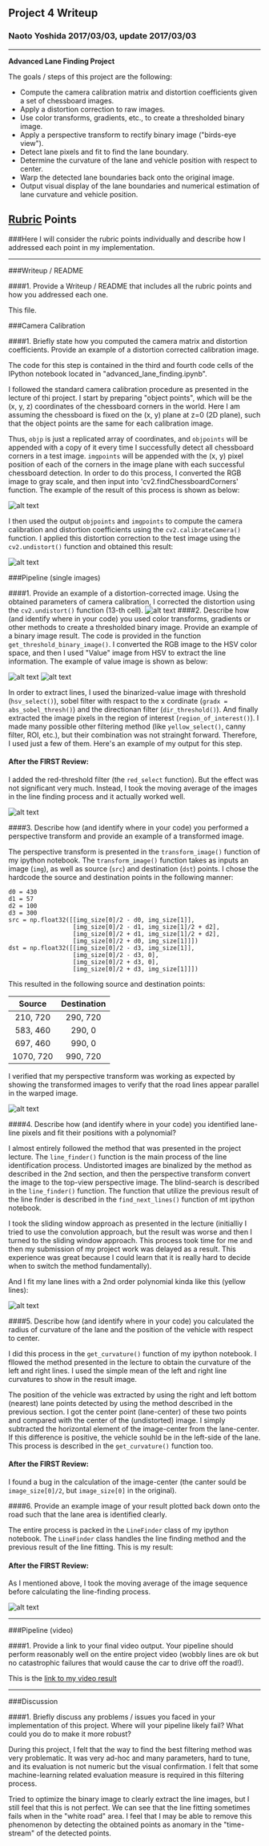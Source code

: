 ## Project 4 Writeup
### Naoto Yoshida 2017/03/03, update 2017/03/03
---

**Advanced Lane Finding Project**

The goals / steps of this project are the following:

* Compute the camera calibration matrix and distortion coefficients given a set of chessboard images.
* Apply a distortion correction to raw images.
* Use color transforms, gradients, etc., to create a thresholded binary image.
* Apply a perspective transform to rectify binary image ("birds-eye view").
* Detect lane pixels and fit to find the lane boundary.
* Determine the curvature of the lane and vehicle position with respect to center.
* Warp the detected lane boundaries back onto the original image.
* Output visual display of the lane boundaries and numerical estimation of lane curvature and vehicle position.

[//]: # (Image References)

[image0]: ./my_results/calibration_points.png "Example of Detected Points in the Image"
[image1]: ./my_results/camera_calib.png "Original and Undistorted Images"
[image2]: ./my_results/road_undistorted.png "Original and Undistorted Images"
[image3_0]: ./my_results/test6.jpg "Original (not undistorted)"
[image3]: ./my_results/value_image.png "Value Example"
[image3_2]: ./my_results/binary_image.png "Binary Example"
[image4]: ./my_results/warped.png "Warp Example"
[image5]: ./my_results/fit_poly.png "Fit Visual"
[image6]: ./my_results/lane_show.png "Output"
[video1]: ./project_video.mp4 "Video"

## [Rubric](https://review.udacity.com/#!/rubrics/571/view) Points
###Here I will consider the rubric points individually and describe how I addressed each point in my implementation.  

---
###Writeup / README

####1. Provide a Writeup / README that includes all the rubric points and how you addressed each one. 

This file.

###Camera Calibration

####1. Briefly state how you computed the camera matrix and distortion coefficients. Provide an example of a distortion corrected calibration image.

The code for this step is contained in the third and fourth code cells of the IPython notebook located in "advanced_lane_finding.ipynb".

I followed the standard camera calibration procedure as presented in the lecture of thi project. I start by preparing "object points", which will be the (x, y, z) coordinates of the chessboard corners in the world. Here I am assuming the chessboard is fixed on the (x, y) plane at z=0 (2D plane), such that the object points are the same for each calibration image.  

Thus, `objp` is just a replicated array of coordinates, and `objpoints` will be appended with a copy of it every time I successfully detect all chessboard corners in a test image.  `imgpoints` will be appended with the (x, y) pixel position of each of the corners in the image plane with each successful chessboard detection. In order to do this process, I converted the RGB image to gray scale, and then input into 'cv2.findChessboardCorners' function. The example of the result of this process is shown as below:

![alt text][image0]

I then used the output `objpoints` and `imgpoints` to compute the camera calibration and distortion coefficients using the `cv2.calibrateCamera()` function.  I applied this distortion correction to the test image using the `cv2.undistort()` function and obtained this result: 

![alt text][image1]

###Pipeline (single images)

####1. Provide an example of a distortion-corrected image.
Using the obtained parameters of camera calibration, I corrected the distortion using the `cv2.undistort()` function (13-th cell). 
![alt text][image2]
####2. Describe how (and identify where in your code) you used color transforms, gradients or other methods to create a thresholded binary image.  Provide an example of a binary image result.
The code is provided in the function `get_threshold_binary_image()`. I converted the RGB image to the HSV color space, and then I used "Value" image from HSV to extract the line information. The example of value image is shown as below:

![alt text][image3_0]
![alt text][image3]

In order to extract lines, I used the binarized-value image with threshold (`hsv_select()`), sobel filter with respact to the x cordinate (`gradx = abs_sobel_thresh()`) and the directionan filter (`dir_threshold()`). And finally extracted the image pixels in the region of interest (`region_of_interest()`). I made many possible other filtering method (like `yellow_select()`, canny filter, ROI, etc.), but their combination was not strainght forward. Therefore, I used just a few of them. Here's an example of my output for this step. 

#### After the FIRST Review:
I added the red-threshold filter (the `red_select` function). But the effect was not significant very much. Instead, I took the moving average of the images in the line finding process and it actually worked well.

![alt text][image3_2]

####3. Describe how (and identify where in your code) you performed a perspective transform and provide an example of a transformed image.

The perspective transform is presented in the `transform_image()`  function of my ipython notebook. The `transform_image()` function takes as inputs an image (`img`), as well as source (`src`) and destination (`dst`) points.  I chose the hardcode the source and destination points in the following manner:

```
d0 = 430
d1 = 57
d2 = 100
d3 = 300
src = np.float32([[img_size[0]/2 - d0, img_size[1]],
                  [img_size[0]/2 - d1, img_size[1]/2 + d2],
                  [img_size[0]/2 + d1, img_size[1]/2 + d2],
                  [img_size[0]/2 + d0, img_size[1]]])
dst = np.float32([[img_size[0]/2 - d3, img_size[1]],
                  [img_size[0]/2 - d3, 0],
                  [img_size[0]/2 + d3, 0],
                  [img_size[0]/2 + d3, img_size[1]]])

```

This resulted in the following source and destination points:

| Source        | Destination   | 
|:-------------:|:-------------:| 
| 210, 720      | 290, 720        | 
| 583, 460      | 290, 0      |
| 697, 460     | 990, 0      |
| 1070, 720     | 990, 720        |

I verified that my perspective transform was working as expected by showing the transformed images to verify that the road lines appear parallel in the warped image.

![alt text][image4]

####4. Describe how (and identify where in your code) you identified lane-line pixels and fit their positions with a polynomial?

I almost entirely followed the method that was presented in the project lecture. The `line_finder()` function is the main process of the line identification process. Undistorted images are binalized by the method as described in the 2nd section, and then the perspective transform convert the image to the top-view perspective image. The blind-search is described in the `line_finder()` function. The function that utilize the previous result of the line finder is described in the `find_next_lines()` function of mt ipython notebook. 

I took the sliding window approach as presented in the lecture (initialliy I tried to use the convolution approach, but the result was worse and then I turned to the sliding window approach. This process took time for me and then my submission of my project work was delayed as a result. This experience was great because I could learn that it is really hard to decide when to switch the method fundamentally). 

And I fit my lane lines with a 2nd order polynomial kinda like this (yellow lines):

![alt text][image5]

####5. Describe how (and identify where in your code) you calculated the radius of curvature of the lane and the position of the vehicle with respect to center.

I did this process in the `get_curvature()` function of my ipython notebook. I fllowed the method presented in the lecture to obtain the curvature of the left and right lines. I used the simple mean of the left and right line curvatures to show in the result image. 

The position of the vehicle was extracted by using the right and left bottom (nearest) lane points detected by using the method described in the previous section. I got the center point (lane-center) of these two points and compared with the center of the (undistorted) image. I simply subtracted the horizontal element of the image-center from the lane-center. If this difference is positive, the vehicle souhld be in the left-side of the lane. This process is described in the `get_curvature()` function too.

#### After the FIRST Review: 
I found a bug in the calculation of the image-center (the canter sould be `image_size[0]/2`, but `image_size[0]` in the original). 

####6. Provide an example image of your result plotted back down onto the road such that the lane area is identified clearly.

The entire process is packed in the `LineFinder` class of my ipython notebook. The `LineFinder` class handles the line finding method and the previous result of the line fitting. This is my result:

#### After the FIRST Review:
As I mentioned above, I took the moving average of the image sequence before calculating the line-finding process. 

![alt text][image6]

---

###Pipeline (video)

####1. Provide a link to your final video output.  Your pipeline should perform reasonably well on the entire project video (wobbly lines are ok but no catastrophic failures that would cause the car to drive off the road!).

This is the [link to my video result](./project_result.mp4)

---

###Discussion

####1. Briefly discuss any problems / issues you faced in your implementation of this project.  Where will your pipeline likely fail?  What could you do to make it more robust?

During this project, I felt that the way to find the best filtering method was very problematic. It was very ad-hoc and many parameters, hard to tune, and its evaluation is not numeric but the visual confirmation. I felt that some machine-learning related evaluation measure is required in this filtering process. 

Tried to optimize the binary image to clearly extract the line images, but I still feel that this is not perfect. We can see that the line fitting sometimes fails when in the "white road" area. I feel that I may be able to remove this phenomenon by detecting the obtained points as anomary in the "time-stream" of the detected points. 
